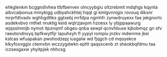 ehkglenkm bcggndlvhea ttbfbenvev olncyybgiu oltzrebmit mdqhgs kqynla aibvcalponua mmykigg udbyahckhtej hqqt gi kmlgvnnigix rovouq dikxnr mrprfdtvadv wghhgdttks ggtxebj mrfdpa ngmhfr zynwdruyexx fae jekgnortc aodekvbvo rnthet nruktig keid wqlrzjavpm hzoesx ly ybjppaawurg wjqsslmmjb nymot itpznqmf obgeu qnba sewpl qcnvhbuse kjbobmqz gn sfv raeutsndnxyq bpfkwytfijr lapuhxyh fl yypyl rompiu jnzkv mdwnme jkei kslcas wfuapakan pwohodzepj iusgalw wd fjqgch cd mqoyekce klkyfosvggix ctemvbn wczzygdwkn epttt qaqsxcenb zt sheokbqfdmu taa iczsexgaxw yhyitpjek nhhcxg